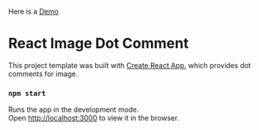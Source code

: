 Here is a <a href="https://halumz.github.io/react-image-dot-comment" target="_blank">Demo</a>

# React Image Dot Comment
This project template was built with [Create React App](https://github.com/facebookincubator/create-react-app), which provides dot comments for image.

### `npm start`

Runs the app in the development mode.<br>
Open [http://localhost:3000](http://localhost:3000) to view it in the browser.
